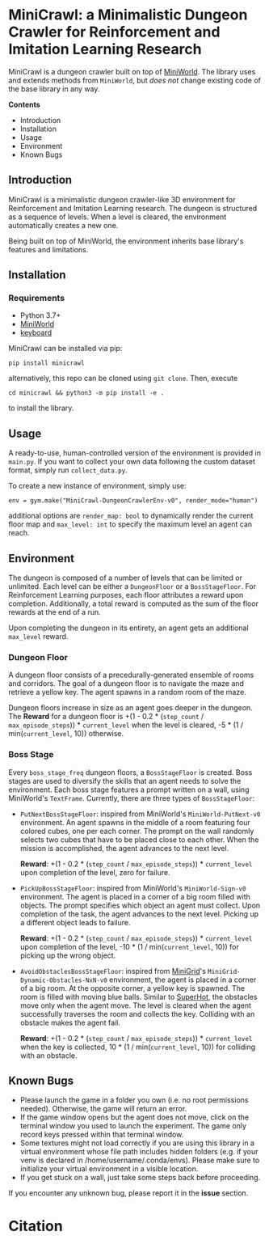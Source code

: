 # MiniCrawl: a Minimalistic Dungeon Crawler for Reinforcement and Imitation Learning Research

MiniCrawl is a dungeon crawler built on top of [MiniWorld](https://github.com/Farama-Foundation/Miniworld). The library 
uses and extends methods from `MiniWorld`, but _does not_ change existing code of the base library in any way. 

**Contents**

- Introduction
- Installation
- Usage
- Environment
- Known Bugs

## Introduction
MiniCrawl is a minimalistic dungeon crawler-like 3D environment for Reinforcement and Imitation Learning research. 
The dungeon is structured as a sequence of levels. When a level is cleared, the environment automatically creates a
new one.

Being built on top of MiniWorld, the environment inherits base library's features and limitations.
## Installation
### Requirements
- Python 3.7+
- [MiniWorld](https://github.com/Farama-Foundation/Miniworld)
- [keyboard](https://pypi.org/project/keyboard/)

MiniCrawl can be installed via pip:

    pip install minicrawl

alternatively, this repo can be cloned using `git clone`. Then, execute

    cd minicrawl && python3 -m pip install -e .

to install the library.
## Usage
A ready-to-use, human-controlled version of the environment is provided in `main.py`. If you want to collect your own
data following the custom dataset format, simply run `collect_data.py`.

To create a new instance of environment, simply use:

    env = gym.make("MiniCrawl-DungeonCrawlerEnv-v0", render_mode="human")

additional options are `render_map: bool` to dynamically render the current floor map and `max_level: int` to specify
the maximum level an agent can reach.

## Environment
The dungeon is composed of a number of levels that can be limited or unlimited. Each level can be either a `DungeonFloor` 
or a `BossStageFloor`. For Reinforcement Learning purposes, each floor attributes a reward upon completion. Additionally,
a total reward is computed as the sum of the floor rewards at the end of a run.

Upon completing the dungeon in its entirety, an agent gets an additional `max_level` reward.

### Dungeon Floor
A dungeon floor consists of a precedurally-generated ensemble of rooms and corridors. The goal of a dungeon floor is to
navigate the maze and retrieve a yellow key. The agent spawns in a random room of the maze.

Dungeon floors increase in size as an agent goes deeper in the dungeon. The **Reward** for a dungeon floor is
+(1 - 0.2 * (`step_count` / `max_episode_steps`)) * `current_level` when the level is cleared, -5 * (1 / min(`current_level`, 10))
otherwise.

### Boss Stage
Every `boss_stage_freq` dungeon floors, a `BossStageFloor` is created. Boss stages are used to diversify the skills that
an agent needs to solve the environment. Each boss stage features a prompt written on a wall, using MiniWorld's `TextFrame`.
Currently, there are three types of `BossStageFloor`:
- `PutNextBossStageFloor`: inspired from MiniWorld's `MiniWorld-PutNext-v0` environment. An agent spawns in the middle
of a room featuring four colored cubes, one per each corner. The prompt on the wall randomly selects two cubes that have
to be placed close to each other. When the mission is accomplished, the agent advances to the next level. 
  
  **Reward**: +(1 - 0.2 * (`step_count` / `max_episode_steps`)) * `current_level` upon completion of the level, zero for failure.
- `PickUpBossStageFloor`: inspired from MiniWorld's `MiniWorld-Sign-v0` environment. The agent is placed in a corner of
a big room filled with objects. The prompt specifies which object an agent must collect. Upon completion of the task, 
the agent advances to the next level. Picking up a different object leads to failure. 

  **Reward**: +(1 - 0.2 * (`step_count` / `max_episode_steps`)) * `current_level` upon completion of the level, 
  -10 * (1 / min(`current_level`, 10)) for picking up the wrong object.
- `AvoidObstaclesBossStageFloor`: inspired from [MiniGrid](https://github.com/Farama-Foundation/Minigrid)'s `MiniGrid-Dynamic-Obstacles-NxN-v0` environment, the 
agent is placed in a corner of a big room. At the opposite corner, a yellow key is spawned. The room is filled with 
moving blue balls. Similar to [SuperHot](https://superhotgame.com/), the obstacles move only when the agent move. The level is cleared when the
agent successfully traverses the room and collects the key. Colliding with an obstacle makes the agent fail. 

  **Reward**: +(1 - 0.2 * (`step_count` / `max_episode_steps`)) * `current_level` when the key is collected, 
  10 * (1 / min(`current_level`, 10)) for colliding with an obstacle.

## Known Bugs
- Please launch the game in a folder you own (i.e. no root permissions needed). Otherwise, the game will return an error.
- If the game window opens but the agent does not move, click on the
  terminal window you used to launch the experiment. The game only record
  keys pressed within that terminal window.
- Some textures might not load correctly if you are using this library in a virtual environment whose file path includes
  hidden folders (e.g. if your venv is declared in /home/username/.conda/envs). Please make sure to initialize your
  virtual environment in a visible location.
- If you get stuck on a wall, just take some steps back before proceeding.

If you encounter any unknown bug, please report it in the **issue** section.

# Citation